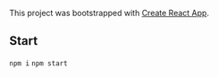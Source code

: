 This project was bootstrapped with [Create React App](https://github.com/facebook/create-react-app).

## Start

`npm i` 
`npm start` 

